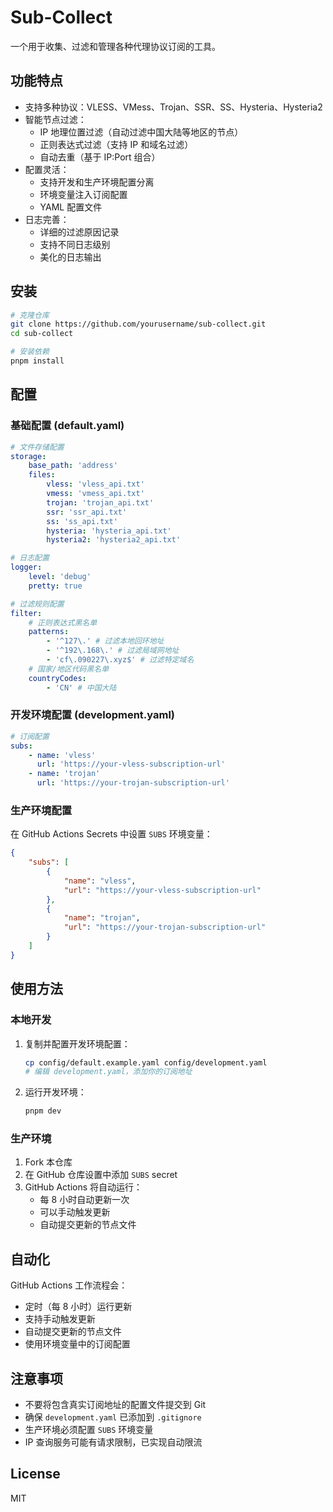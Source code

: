 # Sub-Collect

一个用于收集、过滤和管理各种代理协议订阅的工具。

## 功能特点

-   支持多种协议：VLESS、VMess、Trojan、SSR、SS、Hysteria、Hysteria2
-   智能节点过滤：
    -   IP 地理位置过滤（自动过滤中国大陆等地区的节点）
    -   正则表达式过滤（支持 IP 和域名过滤）
    -   自动去重（基于 IP:Port 组合）
-   配置灵活：
    -   支持开发和生产环境配置分离
    -   环境变量注入订阅配置
    -   YAML 配置文件
-   日志完善：
    -   详细的过滤原因记录
    -   支持不同日志级别
    -   美化的日志输出

## 安装

```bash
# 克隆仓库
git clone https://github.com/yourusername/sub-collect.git
cd sub-collect

# 安装依赖
pnpm install
```

## 配置

### 基础配置 (default.yaml)

```yaml
# 文件存储配置
storage:
    base_path: 'address'
    files:
        vless: 'vless_api.txt'
        vmess: 'vmess_api.txt'
        trojan: 'trojan_api.txt'
        ssr: 'ssr_api.txt'
        ss: 'ss_api.txt'
        hysteria: 'hysteria_api.txt'
        hysteria2: 'hysteria2_api.txt'

# 日志配置
logger:
    level: 'debug'
    pretty: true

# 过滤规则配置
filter:
    # 正则表达式黑名单
    patterns:
        - '^127\.' # 过滤本地回环地址
        - '^192\.168\.' # 过滤局域网地址
        - 'cf\.090227\.xyz$' # 过滤特定域名
    # 国家/地区代码黑名单
    countryCodes:
        - 'CN' # 中国大陆
```

### 开发环境配置 (development.yaml)

```yaml
# 订阅配置
subs:
    - name: 'vless'
      url: 'https://your-vless-subscription-url'
    - name: 'trojan'
      url: 'https://your-trojan-subscription-url'
```

### 生产环境配置

在 GitHub Actions Secrets 中设置 `SUBS` 环境变量：

```json
{
    "subs": [
        {
            "name": "vless",
            "url": "https://your-vless-subscription-url"
        },
        {
            "name": "trojan",
            "url": "https://your-trojan-subscription-url"
        }
    ]
}
```

## 使用方法

### 本地开发

1. 复制并配置开发环境配置：

    ```bash
    cp config/default.example.yaml config/development.yaml
    # 编辑 development.yaml，添加你的订阅地址
    ```

2. 运行开发环境：
    ```bash
    pnpm dev
    ```

### 生产环境

1. Fork 本仓库
2. 在 GitHub 仓库设置中添加 `SUBS` secret
3. GitHub Actions 将自动运行：
    - 每 8 小时自动更新一次
    - 可以手动触发更新
    - 自动提交更新的节点文件

## 自动化

GitHub Actions 工作流程会：

-   定时（每 8 小时）运行更新
-   支持手动触发更新
-   自动提交更新的节点文件
-   使用环境变量中的订阅配置

## 注意事项

-   不要将包含真实订阅地址的配置文件提交到 Git
-   确保 `development.yaml` 已添加到 `.gitignore`
-   生产环境必须配置 `SUBS` 环境变量
-   IP 查询服务可能有请求限制，已实现自动限流

## License

MIT

